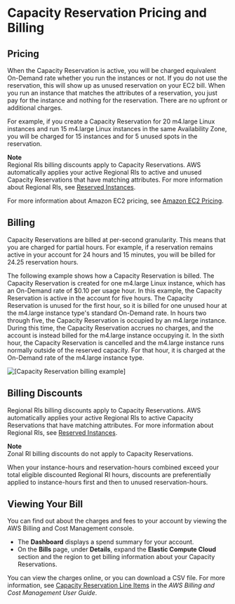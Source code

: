 # Capacity Reservation Pricing and Billing<a name="capacity-reservations-pricing-biling"></a>

## Pricing<a name="capacity-reservations-pricing"></a>

When the Capacity Reservation is active, you will be charged equivalent On\-Demand rate whether you run the instances or not\. If you do not use the reservation, this will show up as unused reservation on your EC2 bill\. When you run an instance that matches the attributes of a reservation, you just pay for the instance and nothing for the reservation\. There are no upfront or additional charges\. 

For example, if you create a Capacity Reservation for 20 m4\.large Linux instances and run 15 m4\.large Linux instances in the same Availability Zone, you will be charged for 15 instances and for 5 unused spots in the reservation\.

**Note**  
Regional RIs billing discounts apply to Capacity Reservations\. AWS automatically applies your active Regional RIs to active and unused Capacity Reservations that have matching attributes\. For more information about Regional RIs, see [Reserved Instances](ec2-reserved-instances.md)\.

For more information about Amazon EC2 pricing, see [Amazon EC2 Pricing](https://aws.amazon.com/ec2/pricing/on-demand/)\.

## Billing<a name="capacity-reservations-billing"></a>

Capacity Reservations are billed at per\-second granularity\. This means that you are charged for partial hours\. For example, if a reservation remains active in your account for 24 hours and 15 minutes, you will be billed for 24\.25 reservation hours\.

The following example shows how a Capacity Reservation is billed\. The Capacity Reservation is created for one m4\.large Linux instance, which has an On\-Demand rate of $0\.10 per usage hour\. In this example, the Capacity Reservation is active in the account for five hours\. The Capacity Reservation is unused for the first hour, so it is billed for one unused hour at the m4\.large instance type's standard On\-Demand rate\. In hours two through five, the Capacity Reservation is occupied by an m4\.large instance\. During this time, the Capacity Reservation accrues no charges, and the account is instead billed for the m4\.large instance occupying it\. In the sixth hour, the Capacity Reservation is cancelled and the m4\.large instance runs normally outside of the reserved capacity\. For that hour, it is charged at the On\-Demand rate of the m4\.large instance type\.

![\[Capacity Reservation billing example\]](http://docs.aws.amazon.com/AWSEC2/latest/WindowsGuide/images/cr-billing-example.png)

## Billing Discounts<a name="capacity-reservations-discounts"></a>

Regional RIs billing discounts apply to Capacity Reservations\. AWS automatically applies your active Regional RIs to active Capacity Reservations that have matching attributes\. For more information about Regional RIs, see [Reserved Instances](ec2-reserved-instances.md)\.

**Note**  
Zonal RI billing discounts do not apply to Capacity Reservations\.

When your instance\-hours and reservation\-hours combined exceed your total eligible discounted Regional RI hours, discounts are preferentially applied to instance\-hours first and then to unused reservation\-hours\.

## Viewing Your Bill<a name="capacity-reservations-viewing-bill"></a>

You can find out about the charges and fees to your account by viewing the AWS Billing and Cost Management console\.
+ The **Dashboard** displays a spend summary for your account\.
+ On the **Bills** page, under **Details**, expand the **Elastic Compute Cloud** section and the region to get billing information about your Capacity Reservations\.

You can view the charges online, or you can download a CSV file\. For more information, see [Capacity Reservation Line Items](https://docs.aws.amazon.com/awsaccountbilling/latest/aboutv2/billing-reports-costusage-cr.html) in the *AWS Billing and Cost Management User Guide*\.
